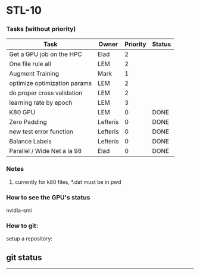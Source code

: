 
# STL-10

### Tasks (without priority)  
| Task                         | Owner         | Priority  | Status  |
| ------------------------------| ------------- |-----------|---------|
| Get a GPU job on the HPC      | Elad          | 2         |         |
| One file rule all             | LEM           | 2         |         |
| Augment Training              | Mark           | 1         |         |
| optimize optimization params   | LEM           | 2        |         |
| do proper cross validation   | LEM           | 2        |         |
| learning rate by epoch   | LEM           | 3        |         |
| K80 GPU                       | LEM           | 0         |  DONE   |
| Zero Padding   | Lefteris           | 0        | DONE      |
| new test error function   | Lefteris           | 0        | DONE        |
| Balance Labels                | Lefteris          | 0         | DONE        |
| Parallel / Wide Net a la 98   | Elad           | 0        | DONE        |

### Notes
1. currently for k80 files, *.dat must be in pwd  
  
### How to see the GPU's status
nvidia-smi

### How to git:
setup a repository:




git status
---
---
